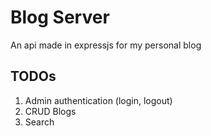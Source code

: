 # Blog Server
An api made in expressjs for my personal blog

## TODOs
1. Admin authentication (login, logout)
2. CRUD Blogs
3. Search
